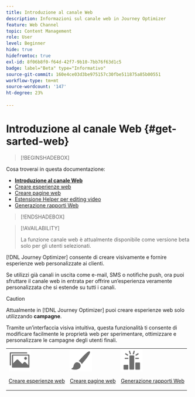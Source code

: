 ```yaml
---
title: Introduzione al canale Web
description: Informazioni sul canale web in Journey Optimizer
feature: Web Channel
topic: Content Management
role: User
level: Beginner
hide: true
hidefromtoc: true
exl-id: 8f06b8f0-f64d-42f7-9b10-7bb76f63d1c5
badge: label="Beta" type="Informativo"
source-git-commit: 160e4ce03d3be975157c30fbe511875a85b00551
workflow-type: tm+mt
source-wordcount: '147'
ht-degree: 23%

---
```


# Introduzione al canale Web {#get-sarted-web}

>[!BEGINSHADEBOX]

Cosa troverai in questa documentazione:

* **[Introduzione al canale Web](get-started-web.md)**
* [Creare esperienze web](create-web.md)
* [Creare pagine web](author-web.md)
* [Estensione Helper per editing video](visual-editing-helper.md)
* [Generazione rapporti Web](web-report.md)

>[!ENDSHADEBOX]

>[!AVAILABILITY]
>
>La funzione canale web è attualmente disponibile come versione beta solo per gli utenti selezionati.

[!DNL Journey Optimizer] consente di creare visivamente e fornire esperienze web personalizzate ai clienti.

Se utilizzi già canali in uscita come e-mail, SMS o notifiche push, ora puoi sfruttare il canale web in entrata per offrire un’esperienza veramente personalizzata che si estende su tutti i canali.

>[!CAUTION]
>
>Attualmente in [!DNL Journey Optimizer] puoi creare esperienze web solo utilizzando **campagne**.

Tramite un’interfaccia visiva intuitiva, questa funzionalità ti consente di modificare facilmente le proprietà web per sperimentare, ottimizzare e personalizzare le campagne degli utenti finali.

<!--
[Learn more on web channel in this video](#video)
-->

<table>
<tr>
<td><img src="../assets/do-not-localize/icon_assets.svg" width="60px"><p><a href="create-web.md">Creare esperienze web</a></p></td>
<td><img src="../assets/do-not-localize/icon_design.svg" width="60px"><p><a href="author-web.md">Creare pagine web</a></p></td>
<td><img src="../assets/do-not-localize/monitor.svg" width="60px"><p><a href="web-report.md">Generazione rapporti Web</a></p></td>
</tr>
</table>

<!--
## How-to video{#video}

The video below shows how to 

>[!VIDEO]()
-->
